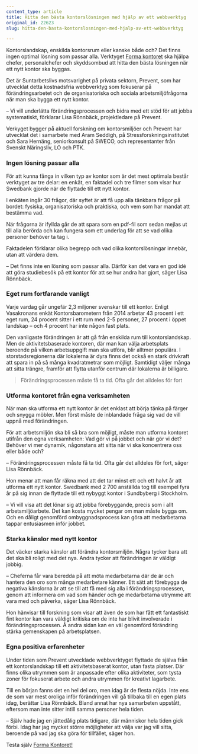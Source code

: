 ```yaml
---
content_type: article
title: Hitta den bästa kontorslösningen med hjälp av ett webbverktyg
original_id: 22623
slug: hitta-den-basta-kontorslosningen-med-hjalp-av-ett-webbverktyg

---
```


Kontorslandskap, enskilda kontorsrum eller kanske både och? Det finns ingen optimal lösning som passar alla. Verktyget [Forma kontoret](http://www.prevent.se/formakontoret/) ska hjälpa chefer, personalchefer och skyddsombud att hitta den bästa lösningen när ett nytt kontor ska byggas.

Det är Suntarbetslivs motsvarighet på privata sektorn, Prevent, som har utvecklat detta kostnadsfria webbverktyg som fokuserar på förändringsarbetet och de organisatoriska och sociala arbetsmiljöfrågorna när man ska bygga ett nytt kontor.

– Vi vill underlätta förändringsprocessen och bidra med ett stöd för att jobba systematiskt, förklarar Lisa Rönnbäck, projektledare på Prevent.

Verkyget bygger på aktuell forskning om kontorsmiljöer och Prevent har utvecklat det i samarbete med Aram Seddigh, på Stressforskningsinstitutet och Sara Hernäng, seniorkonsult på SWECO, och representanter från Svenskt Näringsliv, LO och PTK.

### Ingen lösning passar alla

För att kunna fånga in vilken typ av kontor som är det mest optimala består verktyget av tre delar: en enkät, en faktadel och tre filmer som visar hur Swedbank gjorde när de flyttade till ett nytt kontor.

I enkäten ingår 30 frågor, där syftet är att få upp alla tänkbara frågor på bordet: fysiska, organisatoriska och praktiska, och vem som har mandat att bestämma vad.

När frågorna är ifyllda går de att spara som en pdf-fil som sedan mejlas ut till alla berörda och kan fungera som ett underlag för att se vad olika personer behöver ta tag i.

Faktadelen förklarar olika begrepp och vad olika kontorslösningar innebär, utan att värdera dem.

– Det finns inte en lösning som passar alla. Därför kan det vara en god idé att göra studiebesök på ett kontor för att se hur andra har gjort, säger Lisa Rönnbäck.

### Eget rum fortfarande vanligt

Varje vardag går ungefär 2,3 miljoner svenskar till ett kontor. Enligt Vasakronans enkät Kontorsbarometern från 2014 arbetar 43 procent i ett eget rum, 24 procent sitter i ett rum med 2-5 personer, 27 procent i öppet landskap – och 4 procent har inte någon fast plats.

Den vanligaste förändringen är att gå från enskilda rum till kontorslandskap. Men de aktivitetsbaserade kontoren, där man kan välja arbetsplats beroende på vilken arbetsuppgift man ska utföra, blir alltmer populära. I storstadsregionerna där lokalerna är dyra finns det också en stark drivkraft att spara in på så många kvadratmetrar som möjligt. Samtidigt väljer många att sitta trängre, framför att flytta utanför centrum där lokalerna är billigare.

> Förändringsprocessen måste få ta tid. Ofta går det alldeles för fort

### Utforma kontoret från egna verksamheten

När man ska utforma ett nytt kontor är det enklast att börja tänka på färger och snygga möbler. Men först måste de inblandade fråga sig vad de vill uppnå med förändringen.

För att arbetsmiljön ska bli så bra som möjligt, måste man utforma kontoret utifrån den egna verksamheten: Vad gör vi på jobbet och när gör vi det? Behöver vi mer dynamik, någonstans att sitta när vi ska koncentrera oss eller både och?

– Förändringsprocessen måste få ta tid. Ofta går det alldeles för fort, säger Lisa Rönnbäck.

Hon menar att man får räkna med att det tar minst ett och ett halvt år att utforma ett nytt kontor. Swedbank med 2 700 anställda tog till exempel fyra år på sig innan de flyttade till ett nybyggt kontor i Sundbyberg i Stockholm.

– Vi vill visa att det lönar sig att jobba förebyggande, precis som i allt arbetsmiljöarbete. Det kan kosta mycket pengar om man måste bygga om. Och en dåligt genomförd ombyggnadsprocess kan göra att medarbetarna tappar entusiasmen inför jobbet.

### Starka känslor med nytt kontor

Det väcker starka känslor att förändra kontorsmiljön. Några tycker bara att det ska bli roligt med det nya. Andra tycker att förändringen är väldigt jobbig.

– Cheferna får vara beredda på att möta medarbetarna där de är och hantera den oro som många medarbetare känner. Ett sätt att förebygga de negativa känslorna är att se till att få med sig alla i förändringsprocessen, genom att informera om vad som händer och ge medarbetarna utrymme att vara med och påverka, säger Lisa Rönnbäck.

Hon hänvisar till forskning som visar att även de som har fått ett fantastiskt fint kontor kan vara väldigt kritiska om de inte har blivit involverade i förändringsprocessen. Å andra sidan kan en väl genomförd förändring stärka gemenskapen på arbetsplatsen.

### Egna positiva erfarenheter

Under tiden som Prevent utvecklade webbverktyget flyttade de själva från ett kontorslandskap till ett aktivitetsbaserat kontor, utan fasta platser. Där finns olika utrymmen som är anpassade efter olika aktiviteter, som tysta zoner för fokuserat arbete och andra utrymmen för kreativt lagarbete.

Till en början fanns det en hel del oro, men idag är de flesta nöjda. Inte ens de som var mest oroliga inför förändringen vill gå tillbaka till en egen plats idag, berättar Lisa Rönnbäck. Bland annat har nya samarbeten uppstått, eftersom man inte sitter intill samma personer hela tiden.

– Själv hade jag en jättedålig plats tidigare, där människor hela tiden gick förbi. Idag har jag mycket större möjligheter att välja var jag vill sitta, beroende på vad jag ska göra för tillfället, säger hon.

Testa själv [Forma Kontoret!](http://www.prevent.se/formakontoret/)

